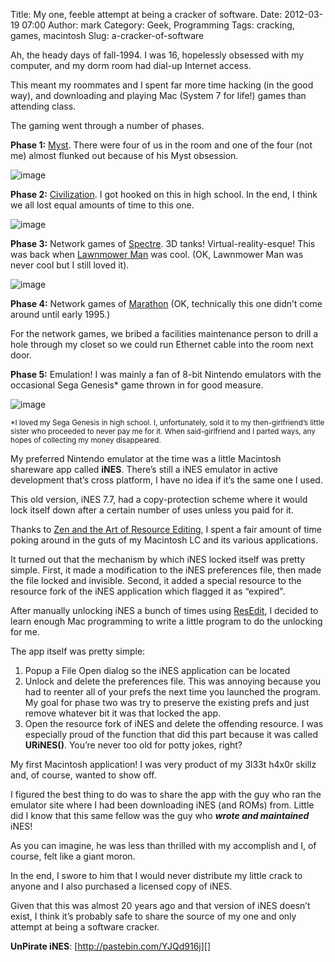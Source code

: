 Title: My one, feeble attempt at being a cracker of software.
Date: 2012-03-19 07:00
Author: mark
Category: Geek, Programming
Tags: cracking, games, macintosh
Slug: a-cracker-of-software

Ah, the heady days of fall-1994. I was 16, hopelessly obsessed with my
computer, and my dorm room had dial-up Internet access.

This meant my roommates and I spent far more time hacking (in the good
way), and downloading and playing Mac (System 7 for life!) games than
attending class.

The gaming went through a number of phases.

**Phase 1:** [Myst][]. There were four of us in the room and one of the
four (not me) almost flunked out because of his Myst obsession.

![image][]

**Phase 2:** [Civilization][]. I got hooked on this in high school. In
the end, I think we all lost equal amounts of time to this one.

![image][1]

**Phase 3:** Network games of [Spectre][]. 3D tanks!
Virtual-reality-esque! This was back when [Lawnmower Man][] was cool.
(OK, Lawnmower Man was never cool but I still loved it).

![image][2]

**Phase 4:** Network games of [Marathon][] (OK, technically this one
didn’t come around until early 1995.)

For the network games, we bribed a facilities maintenance person to
drill a hole through my closet so we could run Ethernet cable into the
room next door.

**Phase 5:** Emulation! I was mainly a fan of 8-bit Nintendo emulators
with the occasional Sega Genesis\* game thrown in for good measure.

![image][3]

<small>\*I loved my Sega Genesis in high school. I, unfortunately, sold
it to my then-girlfriend’s little sister who proceeded to never pay me
for it. When said-girlfriend and I parted ways, any hopes of collecting
my money disappeared.</small>

My preferred Nintendo emulator at the time was a little Macintosh
shareware app called **iNES**. There’s still a iNES emulator in active
development that’s cross platform, I have no idea if it’s the same one I
used.

This old version, iNES 7.7, had a copy-protection scheme where it would
lock itself down after a certain number of uses unless you paid for it.

Thanks to [Zen and the Art of Resource Editing][], I spent a fair amount
of time poking around in the guts of my Macintosh LC and its various
applications.

It turned out that the mechanism by which iNES locked itself was pretty
simple. First, it made a modification to the iNES preferences file, then
made the file locked and invisible. Second, it added a special resource
to the resource fork of the iNES application which flagged it as
“expired".

After manually unlocking iNES a bunch of times using [ResEdit][], I
decided to learn enough Mac programming to write a little program to do
the unlocking for me.

The app itself was pretty simple:

1.  Popup a File Open dialog so the iNES application can be located
2.  Unlock and delete the preferences file. This was annoying because
    you had to reenter all of your prefs the next time you launched the
    program. My goal for phase two was try to preserve the existing
    prefs and just remove whatever bit it was that locked the app.
3.  Open the resource fork of iNES and delete the offending resource. I
    was especially proud of the function that did this part because it
    was called **URiNES()**. You’re never too old for potty jokes,
    right?

</p>
My first Macintosh application! I was very product of my 3l33t h4x0r
skillz and, of course, wanted to show off.

I figured the best thing to do was to share the app with the guy who ran
the emulator site where I had been downloading iNES (and ROMs) from.
Little did I know that this same fellow was the guy who ***wrote and
maintained*** iNES!

As you can imagine, he was less than thrilled with my accomplish and I,
of course, felt like a giant moron.

In the end, I swore to him that I would never distribute my little crack
to anyone and I also purchased a licensed copy of iNES.

Given that this was almost 20 years ago and that version of iNES doesn’t
exist, I think it’s probably safe to share the source of my one and only
attempt at being a software cracker.

**UnPirate iNES**: [http://pastebin.com/YJQd916j][]

  [Myst]: http://en.wikipedia.org/wiki/Myst
  [image]: http://i.imgur.com/8bg5Y.png
  [Civilization]: http://en.wikipedia.org/wiki/Civilization_(video_game)
  [1]: http://i.imgur.com/cqRnV.jpg
  [Spectre]: http://en.wikipedia.org/wiki/Spectre_(video_game)
  [Lawnmower Man]: http://www.imdb.com/title/tt0104692/
  [2]: http://i.imgur.com/pyXhu.jpg
  [Marathon]: http://en.wikipedia.org/wiki/Marathon_(video_game)
  [3]: http://i.imgur.com/46vz0.jpg
  [Zen and the Art of Resource Editing]: http://www.amazon.com/Zen-Art-Resource-Editing-Resedit/dp/1568302444/ref=sr_1_2?ie=UTF8&qid=1331921782&sr=8-2
  [ResEdit]: http://en.wikipedia.org/wiki/ResEdit
  [http://pastebin.com/YJQd916j]: http://pastebin.com/YJQd916j
